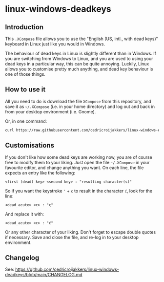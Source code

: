 # linux-windows-deadkeys

## Introduction

This `.XCompose` file allows you to use the "English (US, intl., with dead keys)" keyboard in Linux just like you would in Windows.

The behaviour of dead keys in Linux is slightly different than in Windows. If you are switching from Windows to Linux, and you are used to using your dead keys in a particular way, this can be quite annoying. Luckily, Linux allows you to customise pretty much anything, and dead key behaviour is one of those things.

## How to use it

All you need to do is download the file `XCompose` from this repository, and save it as `~/.XCompose` (i.e. in your home directory) and log out and back in from your desktop environment (i.e. Gnome).

Or, in one command:

```sh
curl https://raw.githubusercontent.com/cedricroijakkers/linux-windows-deadkeys/main/XCompose > ~/.XCompose
```

## Customisations

If you don't like how some dead keys are working now, you are of course free to modify them to your liking. Just open the file `~/.XCompose` in your favourite editor, and change anything you want. On each line, the file expects an entry like the following:

```
<first (dead) key> <second key> : "resulting character(s)"
```

So if you want the keystroke `'` + `c` to result in the character `ć`, look for the line:

```
<dead_acute> <c> : "ç"
```

And replace it with:

```
<dead_acute> <c> : "ć"
```

Or any other character of your liking. Don't forget to escape double quotes if necessary. Save and close the file, and re-log in to your desktop environment.

## Changelog

See: https://github.com/cedricroijakkers/linux-windows-deadkeys/blob/main/CHANGELOG.md